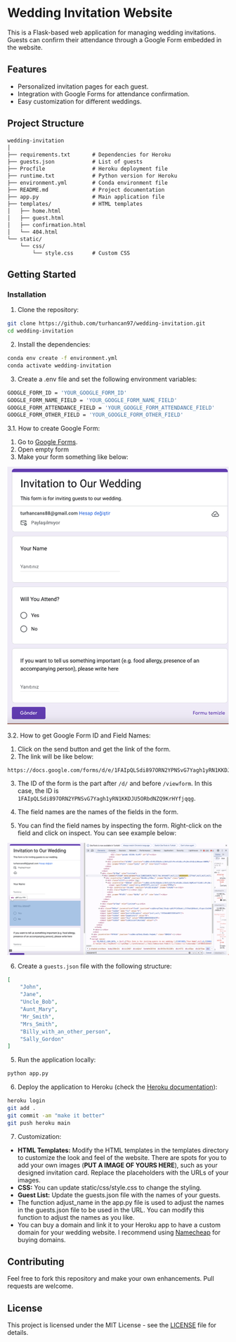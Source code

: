 # Wedding Invitation Website

This is a Flask-based web application for managing wedding invitations. Guests can confirm their attendance through a Google Form embedded in the website.

## Features

- Personalized invitation pages for each guest.
- Integration with Google Forms for attendance confirmation.
- Easy customization for different weddings.

## Project Structure
```
wedding-invitation
│
├── requirements.txt       # Dependencies for Heroku
├── guests.json            # List of guests
├── Procfile               # Heroku deployment file
├── runtime.txt            # Python version for Heroku
├── environment.yml        # Conda environment file
├── README.md              # Project documentation
├── app.py                 # Main application file
├── templates/             # HTML templates
│   ├── home.html
│   ├── guest.html
│   ├── confirmation.html
│   └── 404.html
└── static/
    └── css/
        └── style.css      # Custom CSS
```

## Getting Started

### Installation

1. Clone the repository:

```sh
git clone https://github.com/turhancan97/wedding-invitation.git
cd wedding-invitation
```

2. Install the dependencies:

```sh
conda env create -f environment.yml
conda activate wedding-invitation
```

3. Create a .env file and set the following environment variables:

```sh
GOOGLE_FORM_ID = 'YOUR_GOOGLE_FORM_ID'
GOOGLE_FORM_NAME_FIELD = 'YOUR_GOOGLE_FORM_NAME_FIELD'
GOOGLE_FORM_ATTENDANCE_FIELD = 'YOUR_GOOGLE_FORM_ATTENDANCE_FIELD'
GOOGLE_FORM_OTHER_FIELD = 'YOUR_GOOGLE_FORM_OTHER_FIELD'
```

3.1. How to create Google Form:

1. Go to [Google Forms](https://docs.google.com/forms/u/0/).
2. Open empty form
3. Make your form something like below:

![form](static/img/form.png)

3.2. How to get Google Form ID and Field Names:

1. Click on the send button and get the link of the form.
2. The link will be like below:

```
https://docs.google.com/forms/d/e/1FAIpQLSdi897ORN2YPNSvG7Yagh1yRN1KKDJU5ORbdNZQ9KrHYfjqqg/viewform
```
3. The ID of the form is the part after `/d/` and before `/viewform`. In this case, the ID is `1FAIpQLSdi897ORN2YPNSvG7Yagh1yRN1KKDJU5ORbdNZQ9KrHYfjqqg`.

4. The field names are the names of the fields in the form.
5. You can find the field names by inspecting the form. Right-click on the field and click on inspect. You can see example below:

![field](static/img/inspect.png)

6. Create a `guests.json` file with the following structure:

```json
[
    "John",
    "Jane",
    "Uncle_Bob",
    "Aunt_Mary",
    "Mr_Smith",
    "Mrs_Smith",
    "Billy_with_an_other_person",
    "Sally_Gordon"
]
```

5. Run the application locally:

```sh
python app.py
```

6. Deploy the application to Heroku (check the [Heroku documentation](https://devcenter.heroku.com/articles/getting-started-with-python)):

```sh
heroku login
git add .
git commit -am "make it better"
git push heroku main
```

7. Customization:

* **HTML Templates:** Modify the HTML templates in the templates directory to customize the look and feel of the website. There are spots for you to add your own images (**PUT A IMAGE OF YOURS HERE**), such as your designed invitation card. Replace the placeholders with the URLs of your images.
* **CSS:** You can update static/css/style.css to change the styling.
* **Guest List:** Update the guests.json file with the names of your guests.
* The function adjust_name in the app.py file is used to adjust the names in the guests.json file to be used in the URL. You can modify this function to adjust the names as you like.
* You can buy a domain and link it to your Heroku app to have a custom domain for your wedding website. I recommend using [Namecheap](https://www.namecheap.com/) for buying domains.

## Contributing

Feel free to fork this repository and make your own enhancements. Pull requests are welcome.

## License

This project is licensed under the MIT License - see the [LICENSE](LICENSE) file for details.